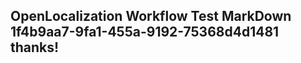 <properties
ms.topic="hero-topic1"
ms.test1="hero-topic"
ms.test2="test"/>

## OpenLocalization Workflow Test MarkDown 1f4b9aa7-9fa1-455a-9192-75368d4d1481 thanks!
